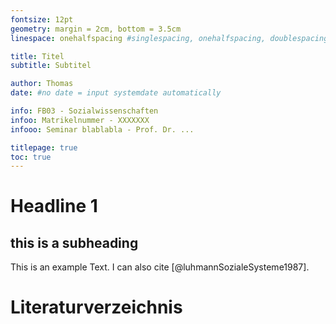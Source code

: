 ```yaml
---
fontsize: 12pt
geometry: margin = 2cm, bottom = 3.5cm
linespace: onehalfspacing #singlespacing, onehalfspacing, doublespacing

title: Titel
subtitle: Subtitel

author: Thomas
date: #no date = input systemdate automatically

info: FB03 - Sozialwissenschaften
infoo: Matrikelnummer - XXXXXXX
infooo: Seminar blablabla - Prof. Dr. ...

titlepage: true
toc: true
---
```


# Headline 1

## this is a subheading

This is an example Text. I can also cite [@luhmannSozialeSysteme1987].


# Literaturverzeichnis
